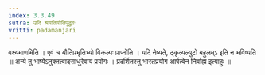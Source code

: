 ```yaml
---
index: 3.3.49
sutra: उदि श्रयतियौतिपूद्रुवः
vritti: padamanjari
---
```


 वक्ष्यमाणमिति । एवं च यौतिप्रभृतिभ्यो विकल्पः प्राप्नोति । यदि नेष्यते, ठ्कृत्यल्युटो बहुलम्ऽ इति न भविष्यति ॥ अन्ये तु भाष्येऽनुक्तत्वादसाधुरेवायं प्रयोगः । प्रदर्शितस्तु भारतप्रयोग आर्षत्वेन निर्वाह्य इत्याहुः ॥